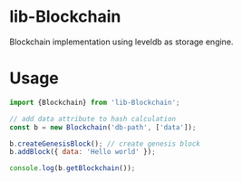 # lib-Blockchain
Blockchain implementation using leveldb as storage engine.

# Usage

```javascript
import {Blockchain} from 'lib-Blockchain';

// add data attribute to hash calculation
const b = new Blockchain('db-path', ['data']);

b.createGenesisBlock(); // create genesis block
b.addBlock({ data: 'Hello world' });

console.log(b.getBlockchain());
```
